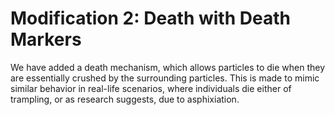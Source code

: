 # Modification 2: Death with Death Markers
We have added a death mechanism, which allows particles to die when they are essentially crushed by the surrounding particles.
This is made to mimic similar behavior in real-life scenarios, where individuals die either of trampling, or as research suggests, due to asphixiation.
